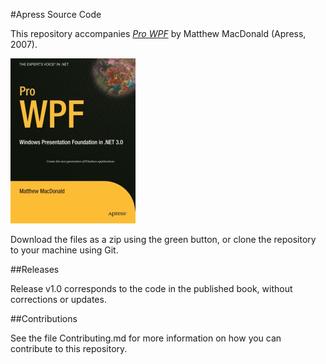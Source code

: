 #Apress Source Code

This repository accompanies [*Pro WPF*](http://www.apress.com/9781590597828) by Matthew MacDonald (Apress, 2007).

[comment]: #cover
![Cover image](9781590597828.jpg)

Download the files as a zip using the green button, or clone the repository to your machine using Git.

##Releases

Release v1.0 corresponds to the code in the published book, without corrections or updates.

##Contributions

See the file Contributing.md for more information on how you can contribute to this repository.
